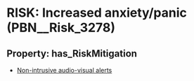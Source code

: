 # RISK: __Increased anxiety/panic__ (PBN__Risk_3278)

## Property: has_RiskMitigation

* [Non-intrusive audio-visual alerts](PBN__Mitigation_1910)

